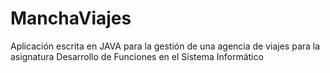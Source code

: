 # ManchaViajes
Aplicación escrita en JAVA para la gestión de una agencia de viajes para la asignatura Desarrollo de Funciones en el Sistema Informático
